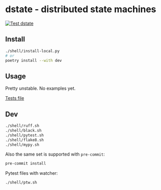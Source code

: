 # dstate - distributed state machines

[![Test dstate](https://github.com/aptakhin/dstate/actions/workflows/test.yml/badge.svg)](https://github.com/aptakhin/dstate/actions/workflows/test.yml)

## Install

```bash
./shell/install-local.py
# or
poetry install --with dev
```

## Usage

Pretty unstable. No examples yet.

[Tests file](./tests/test_dstate.py)

## Dev

```bash
./shell/ruff.sh
./shell/black.sh
./shell/pytest.sh
./shell/flake8.sh
./shell/mypy.sh
```

Also the same set is supported with `pre-commit`:

```bash
pre-commit install
```

Pytest files with watcher:

```bash
./shell/ptw.sh
```
